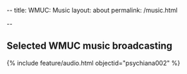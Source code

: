 --
title: WMUC: Music
layout: about
permalink: /music.html


-- 

## Selected WMUC music broadcasting 

{% include feature/audio.html objectid="psychiana002" %}
